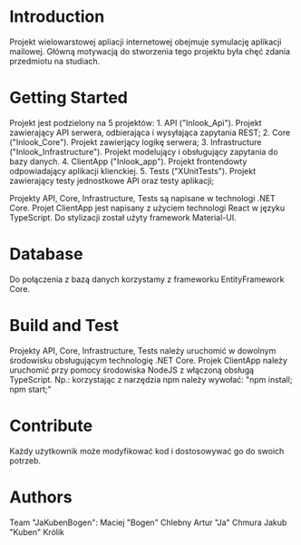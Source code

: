 # Introduction 
Projekt wielowarstowej apliacji internetowej obejmuje symulację aplikacji mailowej. Główną motywacją do stworzenia tego projektu była chęć zdania przedmiotu na studiach.

# Getting Started
Projekt jest podzielony na 5 projektów: 
    1. API ("Inlook_Api"). Projekt zawierający API serwera, odbierająca i wysyłająca zapytania REST;
    2. Core ("Inlook_Core"). Projekt zawierjący logikę serwera;
    3. Infrastructure ("Inlook_Infrastructure"). Projekt modelujący i obsługujący zapytania do bazy danych.
    4. ClientApp ("Inlook_app"). Projekt frontendowty odpowiadający aplikacji klienckiej.
    5. Tests ("XUnitTests"). Projekt zawierający testy jednostkowe API oraz testy aplikacji; 

Projekty API, Core, Infrastructure, Tests są napisane w technologi .NET Core.
Projet ClientApp jest napisany z użyciem technologi React w języku TypeScript. Do stylizacji został użyty framework Material-UI.

# Database
Do połączenia z bazą danych korzystamy z frameworku EntityFramework Core. 

# Build and Test 
Projekty  API, Core, Infrastructure, Tests należy uruchomić w dowolnym środowisku obsługującym technologię .NET Core.
Projek ClientApp należy uruchomić przy pomocy środowiska NodeJS z włączoną obsługą TypeScript. Np.: korzystając z narzędzia npm należy wywołać: "npm install; npm start;"


# Contribute
Każdy użytkownik może modyfikować kod i dostosowywać go do swoich potrzeb. 

# Authors
Team "JaKubenBogen": 
    Maciej "Bogen" Chlebny
    Artur "Ja" Chmura
    Jakub "Kuben" Królik